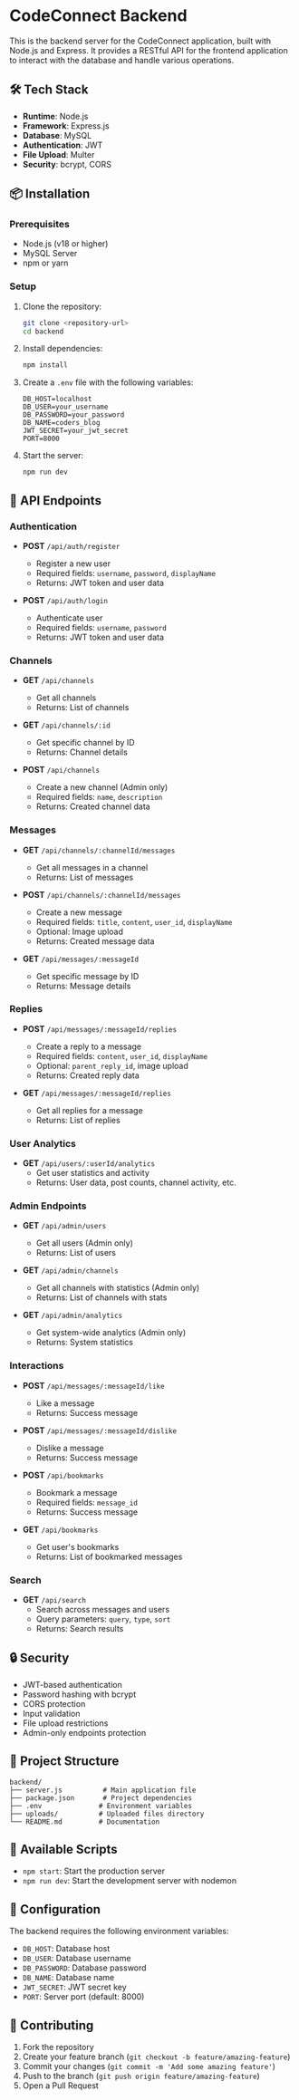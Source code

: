 # CodeConnect Backend

This is the backend server for the CodeConnect application, built with Node.js and Express. It provides a RESTful API for the frontend application to interact with the database and handle various operations.

## 🛠️ Tech Stack

- **Runtime**: Node.js
- **Framework**: Express.js
- **Database**: MySQL
- **Authentication**: JWT
- **File Upload**: Multer
- **Security**: bcrypt, CORS

## 📦 Installation

### Prerequisites

- Node.js (v18 or higher)
- MySQL Server
- npm or yarn

### Setup

1. Clone the repository:
   ```bash
   git clone <repository-url>
   cd backend
   ```

2. Install dependencies:
   ```bash
   npm install
   ```

3. Create a `.env` file with the following variables:
   ```
   DB_HOST=localhost
   DB_USER=your_username
   DB_PASSWORD=your_password
   DB_NAME=coders_blog
   JWT_SECRET=your_jwt_secret
   PORT=8000
   ```

4. Start the server:
   ```bash
   npm run dev
   ```

## 📡 API Endpoints

### Authentication

- **POST** `/api/auth/register`
  - Register a new user
  - Required fields: `username`, `password`, `displayName`
  - Returns: JWT token and user data

- **POST** `/api/auth/login`
  - Authenticate user
  - Required fields: `username`, `password`
  - Returns: JWT token and user data

### Channels

- **GET** `/api/channels`
  - Get all channels
  - Returns: List of channels

- **GET** `/api/channels/:id`
  - Get specific channel by ID
  - Returns: Channel details

- **POST** `/api/channels`
  - Create a new channel (Admin only)
  - Required fields: `name`, `description`
  - Returns: Created channel data

### Messages

- **GET** `/api/channels/:channelId/messages`
  - Get all messages in a channel
  - Returns: List of messages

- **POST** `/api/channels/:channelId/messages`
  - Create a new message
  - Required fields: `title`, `content`, `user_id`, `displayName`
  - Optional: Image upload
  - Returns: Created message data

- **GET** `/api/messages/:messageId`
  - Get specific message by ID
  - Returns: Message details

### Replies

- **POST** `/api/messages/:messageId/replies`
  - Create a reply to a message
  - Required fields: `content`, `user_id`, `displayName`
  - Optional: `parent_reply_id`, image upload
  - Returns: Created reply data

- **GET** `/api/messages/:messageId/replies`
  - Get all replies for a message
  - Returns: List of replies

### User Analytics

- **GET** `/api/users/:userId/analytics`
  - Get user statistics and activity
  - Returns: User data, post counts, channel activity, etc.

### Admin Endpoints

- **GET** `/api/admin/users`
  - Get all users (Admin only)
  - Returns: List of users

- **GET** `/api/admin/channels`
  - Get all channels with statistics (Admin only)
  - Returns: List of channels with stats

- **GET** `/api/admin/analytics`
  - Get system-wide analytics (Admin only)
  - Returns: System statistics

### Interactions

- **POST** `/api/messages/:messageId/like`
  - Like a message
  - Returns: Success message

- **POST** `/api/messages/:messageId/dislike`
  - Dislike a message
  - Returns: Success message

- **POST** `/api/bookmarks`
  - Bookmark a message
  - Required fields: `message_id`
  - Returns: Success message

- **GET** `/api/bookmarks`
  - Get user's bookmarks
  - Returns: List of bookmarked messages

### Search

- **GET** `/api/search`
  - Search across messages and users
  - Query parameters: `query`, `type`, `sort`
  - Returns: Search results

## 🔒 Security

- JWT-based authentication
- Password hashing with bcrypt
- CORS protection
- Input validation
- File upload restrictions
- Admin-only endpoints protection

## 📁 Project Structure

```
backend/
├── server.js          # Main application file
├── package.json       # Project dependencies
├── .env              # Environment variables
├── uploads/          # Uploaded files directory
└── README.md         # Documentation
```

## 🚀 Available Scripts

- `npm start`: Start the production server
- `npm run dev`: Start the development server with nodemon

## 🔧 Configuration

The backend requires the following environment variables:

- `DB_HOST`: Database host
- `DB_USER`: Database username
- `DB_PASSWORD`: Database password
- `DB_NAME`: Database name
- `JWT_SECRET`: JWT secret key
- `PORT`: Server port (default: 8000)

## 🤝 Contributing

1. Fork the repository
2. Create your feature branch (`git checkout -b feature/amazing-feature`)
3. Commit your changes (`git commit -m 'Add some amazing feature'`)
4. Push to the branch (`git push origin feature/amazing-feature`)
5. Open a Pull Request
